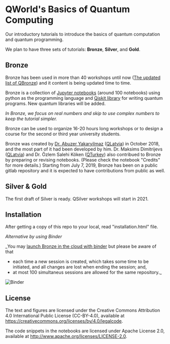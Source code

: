 # QWorld's Basics of Quantum Computing

Our introductory tutorials to introduce the basics of quantum computation and quantum programming. 

We plan to have three sets of tutorials: **Bronze**, **Silver**, and **Gold**. 

## Bronze

Bronze has been used in more than 40 workshops until now ([The updated list of QBronze](http://qworld.lu.lv/index.php/workshop-bronze/#list)) and it content is being updated time to time. 

Bronze is a collection of [Jupyter notebooks](https://jupyter.org/) (around 100 notebooks) using python as the programming language and [Qiskit library](https://qiskit.org) for writing quantum programs. New quantum libraries will be added.

_In Bronze, we focus on real numbers and skip to use complex numbers to keep the tutorial simpler._

Bronze can be used to organize 16-20 hours long workshops or to design a course for the second or third year university students. 

Bronze was created by [Dr. Abuzer Yakaryilmaz](http://abu.lu.lv) ([QLatvia](http://qworld.lu.lv/index.php/qlatvia/)) in October 2018, 
and the most part of it had been developed by him. 
Dr. Maksims Dimitrijevs ([QLatvia](http://qworld.lu.lv/index.php/qlatvia/)) and Dr. Özlem Salehi Köken ([QTurkey](http://qworld.lu.lv/index.php/qturkey/)) also contribued to Bronze by preparing or revising notebooks. 
(Please check the notebook "Credits" for more details.)
Starting from July 7, 2019, Bronze has been on a public gitlab repository and it is expected to have contributions from public as well.


## Silver & Gold

The first draft of Silver is ready. QSilver workshops will start in 2021.


## Installation

After getting a copy of this repo to your local, read "installation.html" file. 

_Alternative by using Binder_

_You may [launch Bronze in the cloud with binder](https://mybinder.org/v2/gl/qkitchen%2Fbasics-of-quantum-computing/HEAD?urlpath=lab/tree/welcome.ipynb) but please be aware of that 
- each time a new session is created, which takes some time to be initiated, and all changes are lost when ending the session; and,
- at most 100 simultaneus sessions are allowed for the same repository._

![Binder](https://mybinder.org/badge_logo.svg)

## License

The text and figures are licensed under the Creative Commons Attribution 4.0 International Public License (CC-BY-4.0), available at https://creativecommons.org/licenses/by/4.0/legalcode. 

The code snippets in the notebooks are licensed under Apache License 2.0, available at http://www.apache.org/licenses/LICENSE-2.0.


